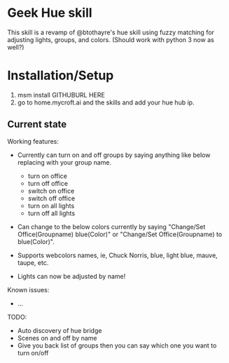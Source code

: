 # Geek Hue skill

This skill is a revamp of @btothayre's hue skill using fuzzy matching for adjusting lights, groups, and colors.  (Should work with python 3 now as well?)


# Installation/Setup
1. msm install GITHUBURL HERE
2. go to home.mycroft.ai and the skills and add your hue hub ip.


## Current state

Working features:
 - Currently can turn on and off groups by saying anything like below replacing with your group name.
    - turn on office
    - turn off office
    - switch on office
    - switch off office
    - turn on all lights
    - turn off all lights

 - Can change to the below colors currently by saying "Change/Set Office(Groupname) blue(Color)" or "Change/Set Office(Groupname) to blue(Color)".  

 - Supports webcolors names, ie, Chuck Norris, blue, light blue, mauve, taupe, etc.

 - Lights can now be adjusted by name! 

Known issues:
 - ...

TODO:
 - Auto discovery of hue bridge
 - Scenes on and off by name
 - Give you back list of groups then you can say which one you want to turn on/off

